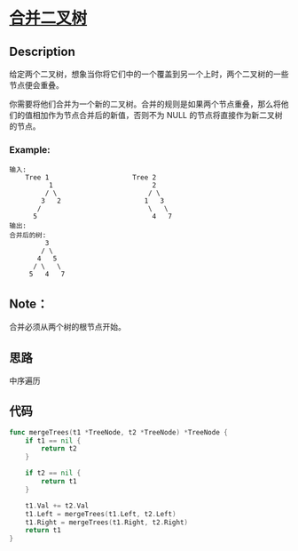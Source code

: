 # [合并二叉树](https://leetcode-cn.com/problems/merge-two-binary-trees/)

## Description

给定两个二叉树，想象当你将它们中的一个覆盖到另一个上时，两个二叉树的一些节点便会重叠。

你需要将他们合并为一个新的二叉树。合并的规则是如果两个节点重叠，那么将他们的值相加作为节点合并后的新值，否则不为 NULL 的节点将直接作为新二叉树的节点。

### Example:

````
输入: 
	Tree 1                     Tree 2                  
          1                         2                             
         / \                       / \                            
        3   2                     1   3                        
       /                           \   \                      
      5                             4   7                  
输出: 
合并后的树:
	     3
	    / \
	   4   5
	  / \   \ 
	 5   4   7
````

## Note：

合并必须从两个树的根节点开始。

## 思路

中序遍历

## 代码
```` Go
func mergeTrees(t1 *TreeNode, t2 *TreeNode) *TreeNode {
    if t1 == nil {
        return t2
    }

    if t2 == nil {
        return t1
    }

    t1.Val += t2.Val
    t1.Left = mergeTrees(t1.Left, t2.Left)
    t1.Right = mergeTrees(t1.Right, t2.Right)
    return t1
}
````

